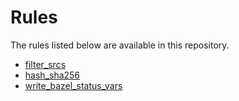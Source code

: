 <!-- Generated with Stardoc, Do Not Edit! -->
# Rules

The rules listed below are available in this repository.

  * [filter_srcs](/doc/filter_srcs.md)
  * [hash_sha256](/doc/hash_sha256.md)
  * [write_bazel_status_vars](/doc/write_bazel_status_vars.md)

